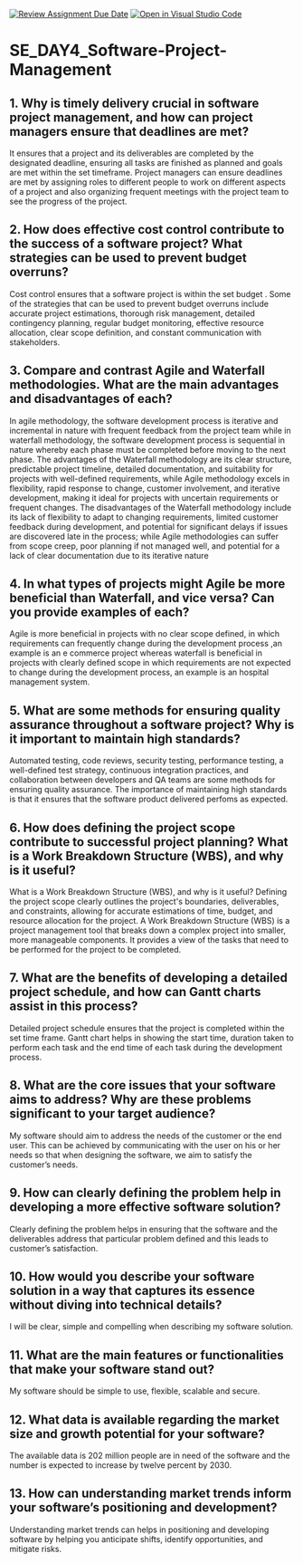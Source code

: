 [![Review Assignment Due Date](https://classroom.github.com/assets/deadline-readme-button-22041afd0340ce965d47ae6ef1cefeee28c7c493a6346c4f15d667ab976d596c.svg)](https://classroom.github.com/a/9pw6JKcu)
[![Open in Visual Studio Code](https://classroom.github.com/assets/open-in-vscode-2e0aaae1b6195c2367325f4f02e2d04e9abb55f0b24a779b69b11b9e10269abc.svg)](https://classroom.github.com/online_ide?assignment_repo_id=18526074&assignment_repo_type=AssignmentRepo)
# SE_DAY4_Software-Project-Management
## 1. Why is timely delivery crucial in software project management, and how can project managers ensure that deadlines are met?
It ensures that a project and its deliverables are completed   by the designated deadline, ensuring all tasks are finished as planned and goals are met within the set timeframe.
Project managers can ensure deadlines are met by assigning roles to different people to work on different aspects of a project and also organizing frequent meetings with the project team to see the progress of the project.

## 2. How does effective cost control contribute to the success of a software project? What strategies can be used to prevent budget overruns?
Cost control ensures that a software project is within the set budget .
Some of the strategies that can be used to prevent budget overruns include accurate project estimations, thorough risk management, detailed contingency planning, regular budget monitoring, effective resource allocation, clear scope definition, and constant communication with stakeholders.

## 3. Compare and contrast Agile and Waterfall methodologies. What are the main advantages and disadvantages of each?
In agile methodology, the software development process is iterative and incremental in nature with frequent feedback from the project team while in waterfall methodology, the software development process is sequential in nature whereby each phase must be completed before moving to the next phase.
The  advantages of the Waterfall methodology are its clear structure, predictable project timeline, detailed documentation, and suitability for projects with well-defined requirements, while Agile methodology excels in flexibility, rapid response to change, customer involvement, and iterative development, making it ideal for projects with uncertain requirements or frequent changes. 
The  disadvantages of the Waterfall methodology include its lack of flexibility to adapt to changing requirements, limited customer feedback  during development, and potential for significant delays if issues are discovered late in the process; while Agile methodologies can suffer from scope creep, poor planning if not managed well, and potential for a lack of clear documentation due to its iterative nature

## 4. In what types of projects might Agile be more beneficial than Waterfall, and vice versa? Can you provide examples of each?
Agile is more beneficial in projects with no clear scope defined, in which requirements can frequently change during the development process ,an example is an e commerce project whereas waterfall is beneficial in projects with clearly defined scope in which requirements are not expected to change during the development process, an example is an hospital management system.
## 5. What are some methods for ensuring quality assurance throughout a software project? Why is it important to maintain high standards?
Automated testing, code reviews, security testing, performance testing, a well-defined test strategy, continuous integration practices, and collaboration between developers and QA teams are some methods for ensuring quality assurance.
The importance of maintaining high standards is that it ensures that the software product delivered perfoms as expected.


## 6. How does defining the project scope contribute to successful project planning? What is a Work Breakdown Structure (WBS), and why is it useful?
What is a Work Breakdown Structure (WBS), and why is it useful?
Defining the project scope clearly outlines the project's boundaries, deliverables, and constraints, allowing for accurate estimations of time, budget, and resource allocation for the project.
A Work Breakdown Structure (WBS) is a project management tool that breaks down a complex project into smaller, more manageable components. It provides a view of the tasks that need to be performed for the project to be completed.


## 7. What are the benefits of developing a detailed project schedule, and how can Gantt charts assist in this process?
Detailed project schedule ensures that the project is completed within the set time frame. Gantt chart helps in showing the start time, duration taken to perform each task and the end time of each task during the development process.
## 8. What are the core issues that your software aims to address? Why are these problems significant to your target audience?
My software should aim to address the needs of the customer or the end user. This can be achieved by communicating with the user on his or her needs so that when designing the software, we aim to satisfy the customer’s needs.
## 9. How can clearly defining the problem help in developing a more effective software solution?
Clearly defining the problem helps in ensuring that the software and the deliverables address that particular problem defined and this leads to customer’s satisfaction.
## 10. How would you describe your software solution in a way that captures its essence without diving into technical details?
I will be clear, simple and compelling when describing my software solution.
## 11. What are the main features or functionalities that make your software stand out?
My software should be simple to use, flexible, scalable and secure.
## 12. What data is available regarding the market size and growth potential for your software?
The available data is 202 million people are in need of the software and the number is expected to increase by twelve percent by 2030.
## 13. How can understanding market trends inform your software’s positioning and development?
Understanding market trends can helps in positioning and developing software by helping you anticipate shifts, identify opportunities, and mitigate risks. 
